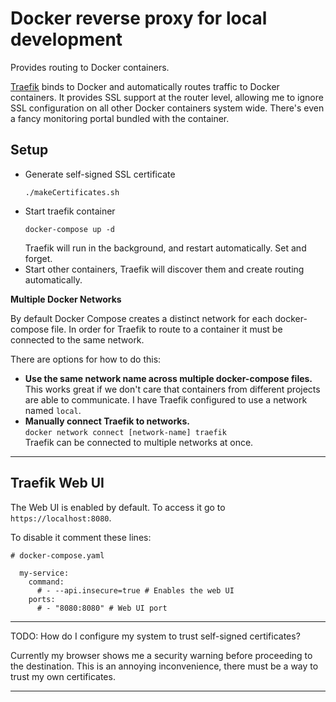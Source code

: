 # Docker reverse proxy for local development

Provides routing to Docker containers.

[Traefik](https://github.com/traefik/traefik) binds to Docker and automatically routes traffic to Docker containers.
It provides SSL support at the router level, allowing me to ignore SSL configuration on all other Docker containers system wide.
There's even a fancy monitoring portal bundled with the container.

## Setup

- Generate self-signed SSL certificate
  ```
  ./makeCertificates.sh
  ```
- Start traefik container
  ```
  docker-compose up -d
  ```  
  Traefik will run in the background, and restart automatically. Set and forget.
- Start other containers, Traefik will discover them and create routing automatically.

**Multiple Docker Networks**

By default Docker Compose creates a distinct network for each docker-compose file.
In order for Traefik to route to a container it must be connected to the same network.

There are options for how to do this:

- **Use the same network name across multiple docker-compose files.**  
  This works great if we don't care that containers from different projects are able to communicate.
  I have Traefik configured to use a network named `local`.
- **Manually connect Traefik to networks.**  
  `docker network connect [network-name] traefik`  
  Traefik can be connected to multiple networks at once.

---

## Traefik Web UI

The Web UI is enabled by default.
To access it go to `https://localhost:8080`.

To disable it comment these lines:

```
# docker-compose.yaml

  my-service:
    command:
      # - --api.insecure=true # Enables the web UI
    ports:
      # - "8080:8080" # Web UI port
```

---

TODO: How do I configure my system to trust self-signed certificates?

Currently my browser shows me a security warning before proceeding to the destination.
This is an annoying inconvenience, there must be a way to trust my own certificates.

---
